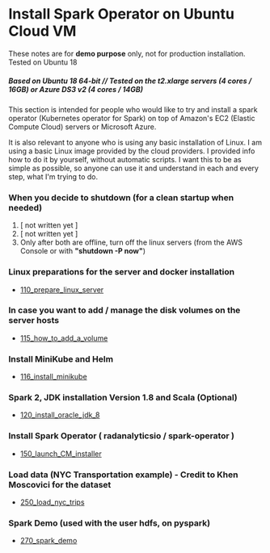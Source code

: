 # Install Spark Operator on Ubuntu Cloud VM

These notes are for **demo purpose** only, not for production installation. Tested on Ubuntu 18

##### Based on Ubuntu 18 64-bit // Tested on the t2.xlarge servers (4 cores / 16GB) or Azure DS3 v2 (4 cores / 14GB)


This section is intended for people who would like to try and install a spark operator (Kubernetes operator for Spark) on top of Amazon's EC2 (Elastic Compute Cloud) servers or Microsoft Azure.

It is also relevant to anyone who is using any basic installation of Linux. I am using a basic Linux image provided by the cloud providers. I provided info how to do it by yourself, without automatic scripts. I want this to be as simple as possible, so anyone can use it and understand in each and every step, what I'm trying to do.


### When you decide to shutdown (for a clean startup when needed)
1. [ not written yet ]
2. [ not written yet ]
3. Only after both are offline, turn off the linux servers (from the AWS Console or with **"shutdown -P now"**)

### Linux preparations for the server and docker installation
* [110_prepare_linux_server](https://gitlab.com/yaniv.harpaz/notes/blob/master/spark_operator/110_prepare_linux_server.md)

### In case you want to add / manage the disk volumes on the server hosts
* [115_how_to_add_a_volume](https://gitlab.com/yaniv.harpaz/notes/blob/master/spark_operator/115_how_to_add_a_volume.md)

### Install MiniKube and Helm
* [116_install_minikube](https://gitlab.com/yaniv.harpaz/notes/blob/master/spark_operator/116_install_minikube.md)

### Spark 2, JDK installation Version 1.8 and Scala (Optional)
* [120_install_oracle_jdk_8](https://gitlab.com/yaniv.harpaz/notes/blob/master/spark_operator/120_install_oracle_jdk_8.md)

### Install Spark Operator ( radanalyticsio / spark-operator )
* [150_launch_CM_installer](https://gitlab.com/yaniv.harpaz/notes/blob/master/spark_operator/150_launch_CM_installer.md)

### Load data (NYC Transportation example) - Credit to Khen Moscovici for the dataset
* [250_load_nyc_trips](https://gitlab.com/yaniv.harpaz/notes/blob/master/cloudera_install/250_load_nyc_trips.md)

### Spark Demo (used with the user hdfs, on pyspark)
* [270_spark_demo](https://gitlab.com/yaniv.harpaz/notes/blob/master/spark_operator/270_spark_demo.py)



